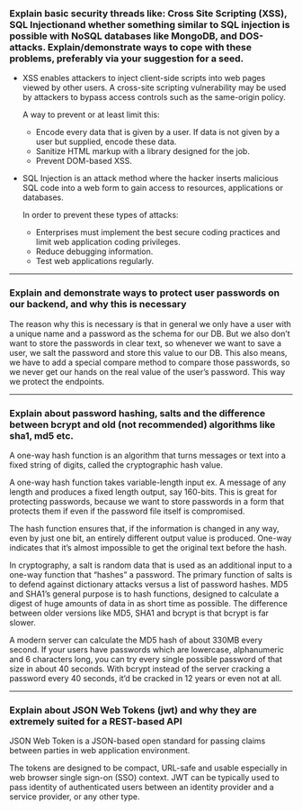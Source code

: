 ### Explain basic security threads like: Cross Site Scripting (XSS), SQL Injectionand whether something similar to SQL injection is possible with NoSQL databases like MongoDB, and DOS-attacks. Explain/demonstrate ways to cope with these problems, preferably via your suggestion for a seed.

- XSS enables attackers to inject client-side scripts into web pages viewed by other users. A cross-site scripting vulnerability may be used by attackers to bypass access controls such as the same-origin policy.
  
  A way to prevent or at least limit this:
  - Encode every data that is given by a user. If data is not given by a user but supplied, encode these data.
  - Sanitize HTML markup with a library designed for the job.
  - Prevent DOM-based XSS.

- SQL Injection is an attack method where the hacker inserts malicious SQL code into a web form to gain access to resources, applications or databases.
  
  In order to prevent these types of attacks:
  - Enterprises must implement the best secure coding practices and limit web application coding privileges.
  - Reduce debugging information.
  - Test web applications regularly.

--------------------------------------------------------------------------------------------------------------------

### Explain and demonstrate ways to protect user passwords on our backend, and why this is necessary

The reason why this is necessary is that in general we only have a user with a unique name and a password as the schema for our DB.
But we also don’t want to store the passwords in clear text, so whenever we want to save a user, we salt the password and store this value to our DB. 
This also means, we have to add a special compare method to compare those passwords, so we never get our hands on the real value of the user’s password. This way we protect the endpoints.

--------------------------------------------------------------------------------------------------------------------

### Explain about password hashing, salts and the difference between bcrypt and old (not recommended) algorithms like sha1, md5 etc.

A one-way hash function is an algorithm that turns messages or text into a fixed string of digits, called the cryptographic hash value.

A one-way hash function takes variable-length input ex. A message of any length and produces a fixed length output, say 160-bits. 
This is great for protecting passwords, because we want to store passwords in a form that protects them if even if the password file itself is compromised.

The hash function ensures that, if the information is changed in any way, even by just one bit, an entirely different output value is produced.
One-way indicates that it’s almost impossible to get the original text before the hash.

In cryptography, a salt is random data that is used as an additional input to a one-way function that “hashes” a password.
The primary function of salts is to defend against dictionary attacks versus a list of password hashes.
MD5 and SHA1’s general purpose is to hash functions, designed to calculate a digest of huge amounts of data in as short time as possible.
The difference between older versions like MD5, SHA1 and bcrypt is that bcrypt is far slower.

A modern server can calculate the MD5 hash of about 330MB every second. 
If your users have passwords which are lowercase, alphanumeric and 6 characters long, you can try every single possible password of that size in about 40 seconds. 
With bcrypt instead of the server cracking a password every 40 seconds, it’d be cracked in 12 years or even not at all. 

--------------------------------------------------------------------------------------------------------------------

### Explain about JSON Web Tokens (jwt) and why they are extremely suited for a REST-based API

JSON Web Token is a JSON-based open standard for passing claims between parties in web application environment. 

The tokens are designed to be compact, URL-safe and usable especially in web browser single sign-on (SSO) context. 
JWT can be typically used to pass identity of authenticated users between an identity provider and a service provider, or any other type.
